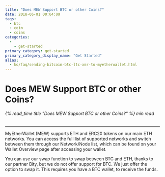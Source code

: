 ```yaml
---
title: "Does MEW Support BTC or other Coins?"
date: 2018-06-01 00:04:00
tags:
  - btc
  - coin
  - coins
categories:
  - 
    - get-started
primary_category: get-started
primary_category_display_name: "Get Started"
alias:
  - ko/faq/sending-bitcoin-btc-ltc-xmr-to-myetherwallet.html
---
```


# **Does MEW Support BTC or other Coins?**

###### {% read_time title "Does MEW Support BTC or other Coins?" %} min read

* * *

MyEtherWallet (MEW) supports ETH and ERC20 tokens on our main ETH networks. You can access the full list of supported networks and switch between them through our Network/Node list, which can be found on your Wallet Overview page after accessing your wallet.

You can use our swap function to swap between BTC and ETH, thanks to our partner Bity, but we do not offer support for BTC. We just offer the option to swap it. This requires you have a BTC wallet, to receive the funds. 
